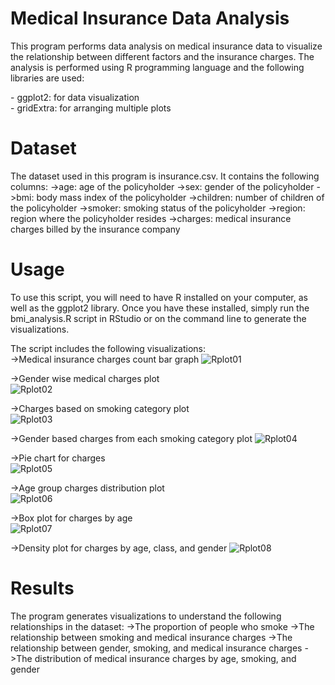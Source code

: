# Medical Insurance Data Analysis

This program performs data analysis on medical insurance data to visualize the relationship between different factors and the insurance charges. The analysis is performed using R programming language and the following libraries are used:

\- ggplot2: for data visualization  
\- gridExtra: for arranging multiple plots

# Dataset

The dataset used in this program is insurance.csv. It contains the following columns:
->age: age of the policyholder
->sex: gender of the policyholder
->bmi: body mass index of the policyholder
->children: number of children of the policyholder
->smoker: smoking status of the policyholder
->region: region where the policyholder resides
->charges: medical insurance charges billed by the insurance company

# Usage

To use this script, you will need to have R installed on your computer, as well as the ggplot2 library. Once you have these installed, simply run the bmi_analysis.R script in RStudio or on the command line to generate the visualizations.

The script includes the following visualizations:  
->Medical insurance charges count bar graph
![Rplot01](https://user-images.githubusercontent.com/114388128/221771623-06850793-a9ef-4bf7-b848-8aaab367e6d7.png) 

->Gender wise medical charges plot                           
![Rplot02](https://user-images.githubusercontent.com/114388128/221771972-f4309986-cdd6-4a09-b9f7-740a46dcdcde.png)  

->Charges based on smoking category plot  
![Rplot03](https://user-images.githubusercontent.com/114388128/221771979-92fef633-c552-4700-8c1a-df244813abe6.png)  

->Gender based charges from each smoking category plot
![Rplot04](https://user-images.githubusercontent.com/114388128/221771980-4440c1f3-3032-4660-b768-84cc171ac863.png)  

->Pie chart for charges  
![Rplot05](https://user-images.githubusercontent.com/114388128/221771982-dba2a8de-df52-4ee5-833f-8ec5b8953483.png)  

->Age group charges distribution plot  
![Rplot06](https://user-images.githubusercontent.com/114388128/221771983-bf21f62d-ef3a-49fc-a75d-6f44a506f75b.png)  

->Box plot for charges by age  
![Rplot07](https://user-images.githubusercontent.com/114388128/221771986-5d03ace0-41db-4914-94e6-0783bcecc286.png)  

->Density plot for charges by age, class, and gender
![Rplot08](https://user-images.githubusercontent.com/114388128/221771989-1f6e8216-430c-432c-8a76-3e93fba0e8df.png)  

# Results

The program generates visualizations to understand the following relationships in the dataset:
->The proportion of people who smoke
->The relationship between smoking and medical insurance charges
->The relationship between gender, smoking, and medical insurance charges
->The distribution of medical insurance charges by age, smoking, and gender
